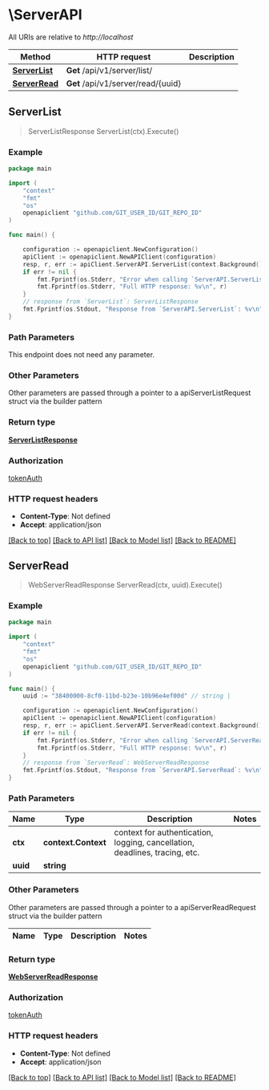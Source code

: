 # \ServerAPI

All URIs are relative to *http://localhost*

Method | HTTP request | Description
------------- | ------------- | -------------
[**ServerList**](ServerAPI.md#ServerList) | **Get** /api/v1/server/list/ | 
[**ServerRead**](ServerAPI.md#ServerRead) | **Get** /api/v1/server/read/{uuid} | 



## ServerList

> ServerListResponse ServerList(ctx).Execute()



### Example

```go
package main

import (
    "context"
    "fmt"
    "os"
    openapiclient "github.com/GIT_USER_ID/GIT_REPO_ID"
)

func main() {

    configuration := openapiclient.NewConfiguration()
    apiClient := openapiclient.NewAPIClient(configuration)
    resp, r, err := apiClient.ServerAPI.ServerList(context.Background()).Execute()
    if err != nil {
        fmt.Fprintf(os.Stderr, "Error when calling `ServerAPI.ServerList``: %v\n", err)
        fmt.Fprintf(os.Stderr, "Full HTTP response: %v\n", r)
    }
    // response from `ServerList`: ServerListResponse
    fmt.Fprintf(os.Stdout, "Response from `ServerAPI.ServerList`: %v\n", resp)
}
```

### Path Parameters

This endpoint does not need any parameter.

### Other Parameters

Other parameters are passed through a pointer to a apiServerListRequest struct via the builder pattern


### Return type

[**ServerListResponse**](ServerListResponse.md)

### Authorization

[tokenAuth](../README.md#tokenAuth)

### HTTP request headers

- **Content-Type**: Not defined
- **Accept**: application/json

[[Back to top]](#) [[Back to API list]](../README.md#documentation-for-api-endpoints)
[[Back to Model list]](../README.md#documentation-for-models)
[[Back to README]](../README.md)


## ServerRead

> WebServerReadResponse ServerRead(ctx, uuid).Execute()



### Example

```go
package main

import (
    "context"
    "fmt"
    "os"
    openapiclient "github.com/GIT_USER_ID/GIT_REPO_ID"
)

func main() {
    uuid := "38400000-8cf0-11bd-b23e-10b96e4ef00d" // string | 

    configuration := openapiclient.NewConfiguration()
    apiClient := openapiclient.NewAPIClient(configuration)
    resp, r, err := apiClient.ServerAPI.ServerRead(context.Background(), uuid).Execute()
    if err != nil {
        fmt.Fprintf(os.Stderr, "Error when calling `ServerAPI.ServerRead``: %v\n", err)
        fmt.Fprintf(os.Stderr, "Full HTTP response: %v\n", r)
    }
    // response from `ServerRead`: WebServerReadResponse
    fmt.Fprintf(os.Stdout, "Response from `ServerAPI.ServerRead`: %v\n", resp)
}
```

### Path Parameters


Name | Type | Description  | Notes
------------- | ------------- | ------------- | -------------
**ctx** | **context.Context** | context for authentication, logging, cancellation, deadlines, tracing, etc.
**uuid** | **string** |  | 

### Other Parameters

Other parameters are passed through a pointer to a apiServerReadRequest struct via the builder pattern


Name | Type | Description  | Notes
------------- | ------------- | ------------- | -------------


### Return type

[**WebServerReadResponse**](WebServerReadResponse.md)

### Authorization

[tokenAuth](../README.md#tokenAuth)

### HTTP request headers

- **Content-Type**: Not defined
- **Accept**: application/json

[[Back to top]](#) [[Back to API list]](../README.md#documentation-for-api-endpoints)
[[Back to Model list]](../README.md#documentation-for-models)
[[Back to README]](../README.md)

